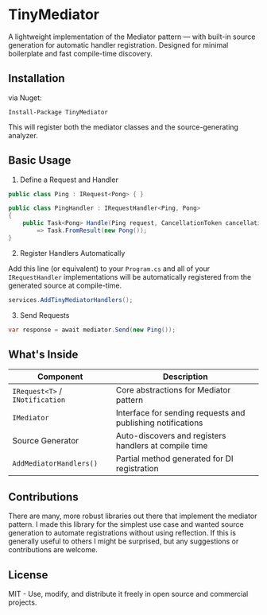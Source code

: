 ﻿# TinyMediator

A lightweight implementation of the Mediator pattern — with built-in source generation for automatic handler registration.
Designed for minimal boilerplate and fast compile-time discovery.

## Installation

via Nuget:

```
Install-Package TinyMediator
```
This will register both the mediator classes and the source-generating analyzer.

## Basic Usage
1. Define a Request and Handler

```csharp
public class Ping : IRequest<Pong> { }

public class PingHandler : IRequestHandler<Ping, Pong>
{
    public Task<Pong> Handle(Ping request, CancellationToken cancellationToken)
        => Task.FromResult(new Pong());
}
```
2. Register Handlers Automatically

Add this line (or equivalent) to your `Program.cs` and all of your `IRequestHandler` implementations
will be automatically registered from the generated source at compile-time.

```csharp
services.AddTinyMediatorHandlers();
```
3. Send Requests

```csharp
var response = await mediator.Send(new Ping());
```

## What's Inside
| Component                  | Description                                         |
|----------------------------|-----------------------------------------------------|
| `IRequest<T>` / `INotification` | Core abstractions for Mediator pattern         |
| `IMediator`                | Interface for sending requests and publishing notifications |
| Source Generator           | Auto-discovers and registers handlers at compile time |
| `AddMediatorHandlers()`    | Partial method generated for DI registration        |

## Contributions
There are many, more robust libraries out there that implement the mediator pattern. I made this library for the simplest use case and wanted source generation to automate registrations without using reflection. If this is generally useful to others I might be surprised, but any suggestions or contributions are welcome.

## License
MIT - Use, modify, and distribute it freely in open source and commercial projects.